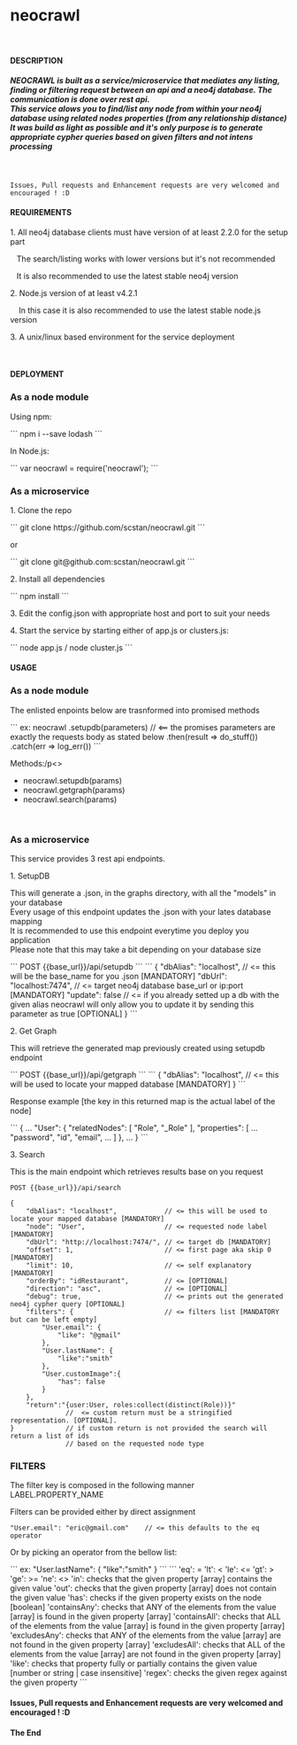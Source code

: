 <h1>neocrawl</h1>
<br>
<h4>DESCRIPTION</h4>
<h5><strong>NEOCRAWL</strong> is built as a service/microservice that mediates any listing, finding or filtering request between an api and a neo4j database. The communication is done over rest api.
<br>This service alows you to find/list any node from within your neo4j database using related nodes properties (from any relationship distance)
<br>It was build as light as possible and it's only purpose is to generate appropriate cypher queries based on given filters and not intens processing </h5>
<br>

```
Issues, Pull requests and Enhancement requests are very welcomed and encouraged ! :D
```
<h4>REQUIREMENTS</h4>
<p>1. All neo4j database clients must have version of at least 2.2.0 for the setup part</p>
<p>&nbsp&nbsp&nbspThe search/listing works with lower versions but it's not recommended</p>
<p>&nbsp&nbsp&nbspIt is also recommended to use the latest stable neo4j version</p>
<p>2. Node.js version of at least v4.2.1</p>
<p>&nbsp&nbsp&nbsp In this case it is also recommended to use the latest stable node.js version</p>
<p>3. A unix/linux based environment for the service deployment </p>
<br>
<h4>DEPLOYMENT</h4>
<h3> As a node module </h3>
<p>Using npm:</p>
```
npm i --save lodash
```
<p>In Node.js:</p>
```
var neocrawl = require('neocrawl');
```

<h3> As a microservice </h3>
<p>1. Clone the repo </p>
```
git clone https://github.com/scstan/neocrawl.git
```
<p>or</p>
```
git clone git@github.com:scstan/neocrawl.git
```
<p>2. Install all dependencies </p>
```
npm install
```
<p>3. Edit the config.json with appropriate host and port to suit your needs </p>
<p>4. Start the service by starting either of app.js or clusters.js: </p>
```
node app.js / node cluster.js
```
<br>
<h4>USAGE</h4>
<h3> As a node module </h3>

<p>The enlisted enpoints below are trasnformed into promised methods</p>
```
ex:
neocrawl
  .setupdb(parameters) //       <== the promises parameters are exactly the requests body as stated below  
  .then(result => do_stuff())
  .catch(err   => log_err())
```
<br>
<p>Methods:/p<>
<ul>
  <li>neocrawl.setupdb(params)</li>
  <li>neocrawl.getgraph(params)</li>
  <li>neocrawl.search(params)</li>
</ul>
<br>
<h3> As a microservice </h3>
<p> This service provides 3 rest api endpoints. </p>
<p>1. SetupDB </p>
<p>This will generate a .json, in the graphs directory, with all the "models" in your database
<br>Every usage of this endpoint updates the .json with your lates database mapping
<br>It is recommended to use this endpoint everytime you deploy you application
<br>Please note that this may take a bit depending on your database size</p>
```
POST {{base_url}}/api/setupdb
```
```
{
    "dbAlias": "localhost",        // <= this will be the base_name for you .json [MANDATORY]
    "dbUrl": "localhost:7474",     // <= target neo4j database base_url or ip:port [MANDATORY]
    "update": false                // <= if you already setted up a db with the given alias neocrawl will only allow you to update it by sending this
                                        parameter as true [OPTIONAL]
}
```
<p>2. Get Graph </p>
<p> This will retrieve the generated map previously created using setupdb endpoint</p>
```
POST {{base_url}}/api/getgraph
```
```
{
    "dbAlias": "localhost",        // <= this will be used to locate your mapped database [MANDATORY]
}
```
<p> Response example [the key in this returned map is the actual label of the node]</p>
```
{
  ...
  "User": {
    "relatedNodes": [
      "Role",
      "_Role"
    ],
    "properties": [
      ...
      "password",
      "id",
      "email",
      ...
    ]
  },
  ...
}
```
<p>3. Search </p>
<p> This is the main endpoint which retrieves results base on you request</p>

```
POST {{base_url}}/api/search
```
```
{
    "dbAlias": "localhost",            // <= this will be used to locate your mapped database [MANDATORY]
    "node": "User",                    // <= requested node label [MANDATORY]
    "dbUrl": "http://localhost:7474/", // <= target db [MANDATORY]
    "offset": 1,                       // <= first page aka skip 0 [MANDATORY]
    "limit": 10,                       // <= self explanatory [MANDATORY]
    "orderBy": "idRestaurant",         // <= [OPTIONAL]
    "direction": "asc",                // <= [OPTIONAL]
    "debug": true,                     // <= prints out the generated neo4j cypher query [OPTIONAL]
    "filters": {                       // <= filters list [MANDATORY but can be left empty]
        "User.email": {
            "like": "@gmail"
        },
        "User.lastName": {
            "like":"smith"
        },
        "User.customImage":{
            "has": false
        }
    },
    "return":"{user:User, roles:collect(distinct(Role))}"
              //  <= custom return must be a stringified representation. [OPTIONAL].
}             // if custom return is not provided the search will return a list of ids   
              // based on the requested node type
```

<h3>FILTERS </h3>
<p>The filter key is composed in the following manner LABEL.PROPERTY_NAME</p>
<p>Filters can be provided either by direct assignment</p>

```
"User.email": "eric@gmail.com"    // <= this defaults to the eq operator
```
<p>Or by picking an operator from the bellow list:</p>
```
ex: "User.lastName": {
            "like":"smith"
        }
```
```
'eq': =
'lt': <
'le': <=
'gt': >
'ge': >=
'ne': <>
'in': checks that the given property [array] contains the given value
'out': checks that the given property [array] does not contain the given value
'has': checks if the given property exists on the node [boolean]
'containsAny': checks that ANY of the elements from the value [array] is found in the given property [array]
'containsAll': checks that ALL of the elements from the value [array] is found in the given property [array]
'excludesAny': checks that ANY of the elements from the value [array] are not found in the given property [array]
'excludesAll': checks that ALL of the elements from the value [array] are not found in the given property [array]
'like': checks that property fully or partially contains the given value [number or string | case insensitive]
'regex': checks the given regex against the given property
```

<h4> Issues, Pull requests and Enhancement requests are very welcomed and encouraged ! :D<h4>
<p>The End</p>
